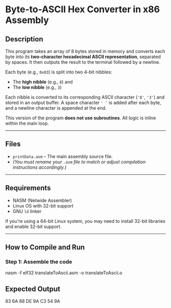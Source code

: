 # Byte-to-ASCII Hex Converter in x86 Assembly

## Description

This program takes an array of 8 bytes stored in memory and converts each byte into its **two-character hexadecimal ASCII representation**, separated by spaces. It then outputs the result to the terminal followed by a newline.

Each byte (e.g., `0x83`) is split into two 4-bit nibbles:
- The **high nibble** (e.g., `8`) and
- The **low nibble** (e.g., `3`)

Each nibble is converted to its corresponding ASCII character (`'8'`, `'3'`) and stored in an output buffer. A space character `' '` is added after each byte, and a newline character is appended at the end.

This version of the program **does not use subroutines**. All logic is inline within the main loop.

---

## Files

- `printData.asm` – The main assembly source file.
- *(You must rename your `.asm` file to match or adjust compilation instructions accordingly.)*

---

## Requirements

- NASM (Netwide Assembler)
- Linux OS with 32-bit support
- GNU `ld` linker

If you're using a 64-bit Linux system, you may need to install 32-bit libraries and enable 32-bit support.

---

## How to Compile and Run

### Step 1: Assemble the code

nasm -f elf32 translateToAscii.asm -o translateToAscii.o

## Expected Output
83 6A 88 DE 9A C3 54 9A
